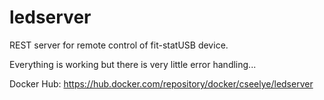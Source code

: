 # ledserver
REST server for remote control of fit-statUSB device.

Everything is working but there is very little error handling...

Docker Hub: https://hub.docker.com/repository/docker/cseelye/ledserver
